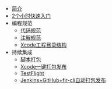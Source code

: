 
- [简介](/zh-cn/iOS笔记/iOS笔记简介.md)
- [2个小时快速入门](/zh-cn/iOS笔记/2个小时快速入门/index.html)
- 编程规范
  - [代码规范](/zh-cn/iOS笔记/编程规范/编程规范(代码规范).md)
  - [注解规范](/zh-cn/iOS笔记/编程规范/编程规范(注解规范).md)
  - [Xcode工程目录结构](/zh-cn/iOS笔记/编程规范/编程规范(Xcode工程目录结构).md)
- 持续集成
  - [脚本打包](/zh-cn/iOS笔记/持续集成/自动化测试(脚本打包).md)
  - [Xcode一键打包发布](/zh-cn/iOS笔记/持续集成/自动化测试(Xcode一键打包发布).md)
  - [TestFlight](/zh-cn/iOS笔记/持续集成/自动化测试(TestFlight).md)
  - [Jenkins+GitHub+fir-cli自动打包发布](/zh-cn/iOS笔记/持续集成/自动化测试(Jenkins+GitHub+fir-cli自动打包发布).md)
  